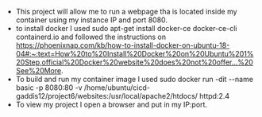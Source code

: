 - This project will allow me to run a webpage tha is located inside my container using my instance IP and port 8080. 
-  to install docker I used sudo apt-get install docker-ce docker-ce-cli containerd.io and followed the instructions on https://phoenixnap.com/kb/how-to-install-docker-on-ubuntu-18-04#:~:text=How%20to%20Install%20Docker%20on%20Ubuntu%201%20Step,official%20Docker%20website%20does%20not%20offer...%20See%20More.
- To build and run my container image I used sudo docker run -dit --name basic -p 8080:80 -v /home/ubuntu/cicd-gaddis12/project6/websites:/usr/local/apache2/htdocs/ httpd:2.4 
- To view my project I open a browser and put in my IP:port. 